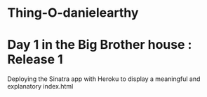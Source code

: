Thing-O-danielearthy
====================

Day 1 in the Big Brother house : Release 1
============================================
Deploying the Sinatra app with Heroku to display a meaningful and explanatory index.html

